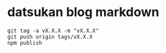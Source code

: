 # datsukan blog markdown

```
git tag -a vX.X.X -m "vX.X.X"
git push origin tags/vX.X.X
npm publish
```
